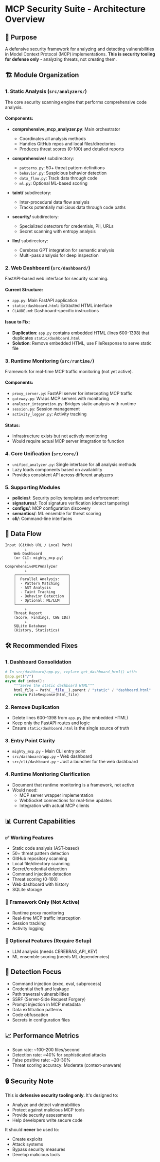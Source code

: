 # MCP Security Suite - Architecture Overview

## 🎯 Purpose
A defensive security framework for analyzing and detecting vulnerabilities in Model Context Protocol (MCP) implementations. **This is security tooling for defense only** - analyzing threats, not creating them.

## 🏗️ Module Organization

### 1. **Static Analysis** (`src/analyzers/`)
The core security scanning engine that performs comprehensive code analysis.

#### Components:
- **comprehensive_mcp_analyzer.py**: Main orchestrator
  - Coordinates all analysis methods
  - Handles GitHub repos and local files/directories
  - Produces threat scores (0-100) and detailed reports

- **comprehensive/** subdirectory:
  - `patterns.py`: 50+ threat pattern definitions
  - `behavior.py`: Suspicious behavior detection
  - `data_flow.py`: Track data through code
  - `ml.py`: Optional ML-based scoring

- **taint/** subdirectory:
  - Inter-procedural data flow analysis
  - Tracks potentially malicious data through code paths

- **security/** subdirectory:
  - Specialized detectors for credentials, PII, URLs
  - Secret scanning with entropy analysis

- **llm/** subdirectory:
  - Cerebras GPT integration for semantic analysis
  - Multi-pass analysis for deep inspection

### 2. **Web Dashboard** (`src/dashboard/`)
FastAPI-based web interface for security scanning.

#### Current Structure:
- `app.py`: Main FastAPI application
- `static/dashboard.html`: Extracted HTML interface
- `CLAUDE.md`: Dashboard-specific instructions

#### Issue to Fix:
- **Duplication**: `app.py` contains embedded HTML (lines 600-1398) that duplicates `static/dashboard.html`
- **Solution**: Remove embedded HTML, use FileResponse to serve static file

### 3. **Runtime Monitoring** (`src/runtime/`)
Framework for real-time MCP traffic monitoring (not yet active).

#### Components:
- `proxy_server.py`: FastAPI server for intercepting MCP traffic
- `gateway.py`: Wraps MCP servers with monitoring
- `analyzer_integration.py`: Bridges static analysis with runtime
- `session.py`: Session management
- `activity_logger.py`: Activity tracking

#### Status:
- Infrastructure exists but not actively monitoring
- Would require actual MCP server integration to function

### 4. **Core Unification** (`src/core/`)
- `unified_analyzer.py`: Single interface for all analysis methods
- Lazy loads components based on availability
- Provides consistent API across different analyzers

### 5. **Supporting Modules**
- **policies/**: Security policy templates and enforcement
- **signatures/**: Tool signature verification (detect tampering)
- **configs/**: MCP configuration discovery
- **semantics/**: ML ensemble for threat scoring
- **cli/**: Command-line interfaces

## 🔄 Data Flow

```
Input (GitHub URL / Local Path)
         ↓
    Web Dashboard
    (or CLI: mighty_mcp.py)
         ↓
ComprehensiveMCPAnalyzer
         ↓
    ┌────────────────────────┐
    │  Parallel Analysis:    │
    │  - Pattern Matching    │
    │  - AST Analysis        │
    │  - Taint Tracking      │
    │  - Behavior Detection  │
    │  - Optional: ML/LLM    │
    └────────────────────────┘
         ↓
    Threat Report
    (Score, Findings, CWE IDs)
         ↓
    SQLite Database
    (History, Statistics)
```

## 🛠️ Recommended Fixes

### 1. Dashboard Consolidation
```python
# In src/dashboard/app.py, replace get_dashboard_html() with:
@app.get("/")
async def index():
    """Serve the static dashboard HTML"""
    html_file = Path(__file__).parent / "static" / "dashboard.html"
    return FileResponse(html_file)
```

### 2. Remove Duplication
- Delete lines 600-1398 from `app.py` (the embedded HTML)
- Keep only the FastAPI routes and logic
- Ensure `static/dashboard.html` is the single source of truth

### 3. Entry Point Clarity
- `mighty_mcp.py` - Main CLI entry point
- `src/dashboard/app.py` - Web dashboard
- `src/cli/dashboard.py` - Just a launcher for the web dashboard

### 4. Runtime Monitoring Clarification
- Document that runtime monitoring is a framework, not active
- Would need:
  - MCP server wrapper implementation
  - WebSocket connections for real-time updates
  - Integration with actual MCP clients

## 📊 Current Capabilities

### ✅ Working Features
- Static code analysis (AST-based)
- 50+ threat pattern detection
- GitHub repository scanning
- Local file/directory scanning
- Secret/credential detection
- Command injection detection
- Threat scoring (0-100)
- Web dashboard with history
- SQLite storage

### 🚧 Framework Only (Not Active)
- Runtime proxy monitoring
- Real-time MCP traffic interception
- Session tracking
- Activity logging

### 🔧 Optional Features (Require Setup)
- LLM analysis (needs CEREBRAS_API_KEY)
- ML ensemble scoring (needs ML dependencies)

## 🎯 Detection Focus
- Command injection (exec, eval, subprocess)
- Credential theft and leakage
- Path traversal vulnerabilities
- SSRF (Server-Side Request Forgery)
- Prompt injection in MCP metadata
- Data exfiltration patterns
- Code obfuscation
- Secrets in configuration files

## 📈 Performance Metrics
- Scan rate: ~100-200 files/second
- Detection rate: ~40% for sophisticated attacks
- False positive rate: ~20-30%
- Threat scoring accuracy: Moderate (context-unaware)

## 🔒 Security Note
This is **defensive security tooling only**. It's designed to:
- Analyze and detect vulnerabilities
- Protect against malicious MCP tools
- Provide security assessments
- Help developers write secure code

It should **never** be used to:
- Create exploits
- Attack systems
- Bypass security measures
- Develop malicious tools